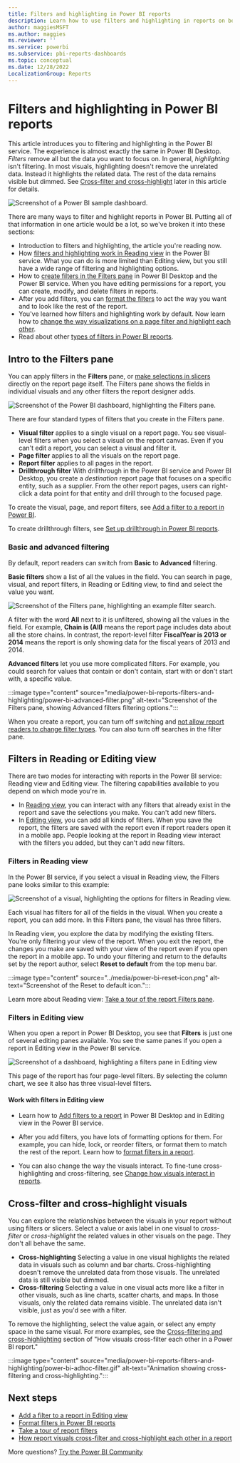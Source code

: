 ```yaml
---
title: Filters and highlighting in Power BI reports
description: Learn how to use filters and highlighting in reports on both Power BI Desktop and the Power BI service.
author: maggiesMSFT
ms.author: maggies
ms.reviewer: ''
ms.service: powerbi
ms.subservice: pbi-reports-dashboards
ms.topic: conceptual
ms.date: 12/28/2022
LocalizationGroup: Reports
---
```

# Filters and highlighting in Power BI reports

 This article introduces you to filtering and highlighting in the Power BI service. The experience is almost exactly the same in Power BI Desktop. *Filters* remove all but the data you want to focus on. In general, *highlighting* isn't filtering. In most visuals, highlighting doesn't remove the unrelated data. Instead it highlights the related data. The rest of the data remains visible but dimmed. See [Cross-filter and cross-highlight](#cross-filter-and-cross-highlight-visuals) later in this article for details.

![Screenshot of a Power BI sample dashboard.](media/power-bi-reports-filters-and-highlighting/power-bi-filter-reading.png)

There are many ways to filter and highlight reports in Power BI. Putting all of that information in one article would be a lot, so we've broken it into these sections:

* Introduction to filters and highlighting, the article you're reading now.
* How [filters and highlighting work in Reading view](../consumer/end-user-interactions.md) in the Power BI service. What you can do is more limited than Editing view, but you still have a wide range of filtering and highlighting options.
* How to [create filters in the Filters pane](power-bi-report-add-filter.md) in Power BI Desktop and the Power BI service. When you have editing permissions for a report, you can create, modify, and delete filters in reports.
* After you add filters, you can [format the filters](power-bi-report-filter.md) to act the way you want and to look like the rest of the report.
* You've learned how filters and highlighting work by default. Now learn how to [change the way visualizations on a page filter and highlight each other](service-reports-visual-interactions.md).
* Read about other [types of filters in Power BI reports](power-bi-report-filter-types.md).

## Intro to the Filters pane

You can apply filters in the **Filters** pane, or [make selections in slicers](../visuals/power-bi-visualization-slicers.md) directly on the report page itself. The Filters pane shows the fields in individual visuals and any other filters the report designer adds.

![Screenshot of the Power BI dashboard, highlighting the Filters pane.](media/power-bi-reports-filters-and-highlighting/power-bi-add-filter-reading-view.png)

There are four standard types of filters that you create in the Filters pane.

- **Visual filter** applies to a single visual on a report page. You see visual-level filters when you select a visual on the report canvas. Even if you can't edit a report, you can select a visual and filter it.
- **Page filter** applies to all the visuals on the report page.
- **Report filter** applies to all pages in the report.
- **Drillthrough filter** With drillthrough in the Power BI service and Power BI Desktop, you create a *destination* report page that focuses on a specific entity, such as a supplier. From the other report pages, users can right-click a data point for that entity and drill through to the focused page.

To create the visual, page, and report filters, see [Add a filter to a report in Power BI](power-bi-report-add-filter.md).

To create drillthrough filters, see [Set up drillthrough in Power BI reports](desktop-drillthrough.md).

### Basic and advanced filtering

By default, report readers can switch from **Basic** to **Advanced** filtering.

**Basic filters** show a list of all the values in the field. You can search in page, visual, and report filters, in Reading or Editing view, to find and select the value you want.

![Screenshot of the Filters pane, highlighting an example filter search.](media/power-bi-reports-filters-and-highlighting/power-bi-search-filter.png)

A filter with the word **All** next to it is unfiltered, showing all the values in the field. For example, **Chain is (All)** means the report page includes data about all the store chains. In contrast, the report-level filter **FiscalYear is 2013 or 2014** means the report is only showing data for the fiscal years of 2013 and 2014.

**Advanced filters** let you use more complicated filters. For example, you could search for values that contain or don't contain, start with or don't start with, a specific value.

:::image type="content" source="media/power-bi-reports-filters-and-highlighting/power-bi-advanced-filter.png" alt-text="Screenshot of the Filters pane, showing Advanced filters filtering options.":::

When you create a report, you can turn off switching and [not allow report readers to change filter types](power-bi-report-filter.md#restrict-changes-to-filter-type). You can also turn off searches in the filter pane.

## Filters in Reading or Editing view

There are two modes for interacting with reports in the Power BI service: Reading view and Editing view. The filtering capabilities available to you depend on which mode you're in.

* In [Reading view](#filters-in-reading-view), you can interact with any filters that already exist in the report and save the selections you make. You can't add new filters.
* In [Editing view](#filters-in-editing-view), you can add all kinds of filters. When you save the report, the filters are saved with the report even if report readers open it in a mobile app. People looking at the report in Reading view interact with the filters you added, but they can't add new filters.

### Filters in Reading view

In the Power BI service, if you select a visual in Reading view, the Filters pane looks similar to this example:

![Screenshot of a visual, highlighting the options for filters in Reading view.](media/power-bi-reports-filters-and-highlighting/power-bi-filter-reading-view.png)

Each visual has filters for all of the fields in the visual. When you create a report, you can add more. In this Filters pane, the visual has three filters.

In Reading view, you explore the data by modifying the existing filters. You're only filtering your view of the report. When you exit the report, the changes you make are saved with your view of the report even if you open the report in a mobile app. To undo your filtering and return to the defaults set by the report author, select **Reset to default** from the top menu bar.

:::image type="content" source="../media/power-bi-reset-icon.png" alt-text="Screenshot of the Reset to default icon.":::

Learn more about Reading view: [Take a tour of the report Filters pane](../consumer/end-user-report-filter.md).

### Filters in Editing view

When you open a report in Power BI Desktop, you see that **Filters** is just one of several editing panes available. You see the same panes if you open a report in Editing view in the Power BI service.

![Screenshot of a dashboard, highlighting a filters pane in Editing view](media/power-bi-reports-filters-and-highlighting/power-bi-add-filter-editing-view.png)

This page of the report has four page-level filters. By selecting the column chart, we see it also has three visual-level filters.

#### Work with filters in Editing view

- Learn how to [Add filters to a report](power-bi-report-add-filter.md) in Power BI Desktop and in Editing view in the Power BI service.

- After you add filters, you have lots of formatting options for them. For example, you can hide, lock, or reorder filters, or format them to match the rest of the report. Learn how to [format filters in a report](power-bi-report-filter.md).

- You can also change the way the visuals interact. To fine-tune cross-highlighting and cross-filtering, see [Change how visuals interact in reports](service-reports-visual-interactions.md).

## Cross-filter and cross-highlight visuals

You can explore the relationships between the visuals in your report without using filters or slicers. Select a value or axis label in one visual to *cross-filter* or *cross-highlight* the related values in other visuals on the page. They don't all behave the same.

- **Cross-highlighting** Selecting a value in one visual highlights the related data in visuals such as column and bar charts. Cross-highlighting doesn't remove the unrelated data from those visuals. The unrelated data is still visible but dimmed.
- **Cross-filtering** Selecting a value in one visual acts more like a filter in other visuals, such as line charts, scatter charts, and maps. In those visuals, only the related data remains visible. The unrelated data isn't visible, just as you'd see with a filter.

To remove the highlighting, select the value again, or select any empty space in the same visual. For more examples, see the [Cross-filtering and cross-highlighting](../consumer/end-user-interactions.md#cross-filtering-and-cross-highlighting) section of "How visuals cross-filter each other in a Power BI report."

:::image type="content" source="media/power-bi-reports-filters-and-highlighting/power-bi-adhoc-filter.gif" alt-text="Animation showing cross-filtering and cross-highlighting.":::

## Next steps

- [Add a filter to a report in Editing view](power-bi-report-add-filter.md)
- [Format filters in Power BI reports](power-bi-report-filter.md)
- [Take a tour of report filters](../consumer/end-user-report-filter.md)
- [How report visuals cross-filter and cross-highlight each other in a report](../consumer/end-user-interactions.md)

More questions? [Try the Power BI Community](https://community.powerbi.com/)
